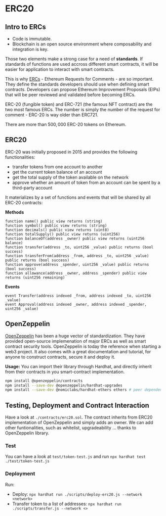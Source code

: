 # ERC20

## Intro to ERCs

- Code is immutable. 
- Blockchain is an open source environment where composability and integration is key. 

Those two elements make a strong case for a need of **standards**. If standards of functions are used accross different smart contracts, it will be easier for application to interact with smart contracts.

This is why [ERCs](https://eips.ethereum.org/erc) - Ethereum Requests for Comments - are so important. They define the standards developers should use when defining smart contracts. 
Developers can propose Ethereum Improvement Proposals (EIPs) that will be peer reviewed and validated before becoming ERCs.

ERC-20 (fungible token) and ERC-721 (the famous NFT contract) are the two most famous ERCs. The number is simply the number of the request for comment - ERC-20 is way older than ERC721. 

There are more than $500,000$ ERC-20 tokens on Ethereum.

## ERC20 

ERC-20 was initially proposed in 2015 and provides the following functionalities:
- transfer tokens from one account to another
- get the current token balance of an account
- get the total supply of the token available on the network
- approve whether an amount of token from an account can be spent by a third-party account

It materializes by a set of functions and events that will be shared by all ERC-20 contracts:

**Methods**
```solidity
function name() public view returns (string)
function symbol() public view returns (string)
function decimals() public view returns (uint8)
function totalSupply() public view returns (uint256)
function balanceOf(address _owner) public view returns (uint256 balance)
function transfer(address _to, uint256 _value) public returns (bool success)
function transferFrom(address _from, address _to, uint256 _value) public returns (bool success)
function approve(address _spender, uint256 _value) public returns (bool success)
function allowance(address _owner, address _spender) public view returns (uint256 remaining)
```

**Events**
```solidity
event Transfer(address indexed _from, address indexed _to, uint256 _value)
event Approval(address indexed _owner, address indexed _spender, uint256 _value)
```

## OpenZeppelin

[OpenZeppelin](https://openzeppelin.com) has been a huge vector of standardization. They have provided open-source implemenation of major ERCs as well as smart contract security tools. OpenZeppelin is today the reference when starting a web3 project. 
It also comes with a great documentation and tutorial, for anyone to construct contracts, secure it and deploy it.

**Usage:** You can import their library through Hardhat, and directly inherit from their contracts in you smart-contract implementation.

```bash
npm install @openzeppelin/contracts
npm install --save-dev @openzeppelin/hardhat-upgrades
npm install --save-dev @nomiclabs/hardhat-ethers ethers # peer dependencies
```


## Testing, Deployment and Contract Interaction

Have a look at ```./contracts/erc20.sol```.
The contract inherits from ERC20 implementation of OpenZeppelin and simply adds an owner. We can add other funtionalities, such as whitelist, upgradeability ... thanks to OpenZeppelin library.

### Test
You can have a look at ```test/token-test.js``` and run ```npx hardhat test ./test/token-test.js```

### Deployment
Run:
- Deploy: ```npx hardhat run ./scripts/deploy-erc20.js --network <network>```
- Transfer token to a list of addresses: ```npx hardhat run ./scripts/transfer.js --network <> ```
